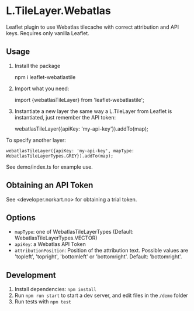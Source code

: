 # L.TileLayer.Webatlas

Leaflet plugin to use Webatlas tilecache with correct attribution and API keys. Requires only vanilla Leaflet.

## Usage

1. Install the package

   npm i leaflet-webatlastile

2. Import what you need:

   import {webatlasTileLayer} from 'leaflet-webatlastile';

3. Instantiate a new layer the same way a L.TileLayer from Leaflet is instantiated, just remember the API token:

   webatlasTileLayer({apiKey: 'my-api-key'}).addTo(map);

To specify another layer:

    webatlasTileLayer({apiKey: 'my-api-key', mapType: WebatlasTileLayerTypes.GREY}).addTo(map);

See demo/index.ts for example use.

## Obtaining an API Token

See <developer.norkart.no> for obtaining a trial token.

## Options

- `mapType`: one of WebatlasTileLayerTypes (Default: WebatlasTileLayerTypes.VECTOR)
- `apiKey`: a Webatlas API Token
- `attributionPosition`: Position of the attribution text. Possible values are 'topleft', 'topright', 'bottomleft' or 'bottomright'. Default: 'bottomright'.

## Development

1. Install dependencies: `npm install`
2. Run `npm run start` to start a dev server, and edit files in the `/demo` folder
3. Run tests with `npm test`
